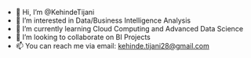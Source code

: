 - 👋 Hi, I’m @KehindeTijani
- 👀 I’m interested in Data/Business Intelligence Analysis 
- 🌱 I’m currently learning Cloud Computing and Advanced Data Science
- 💞️ I’m looking to collaborate on BI Projects
- 📫 You can reach me via email: kehinde.tijani28@gmail.com

<!---
KehindeTijani/KehindeTijani is a ✨ special ✨ repository because its `README.md` (this file) appears on your GitHub profile.
You can click the Preview link to take a look at your changes.
--->
